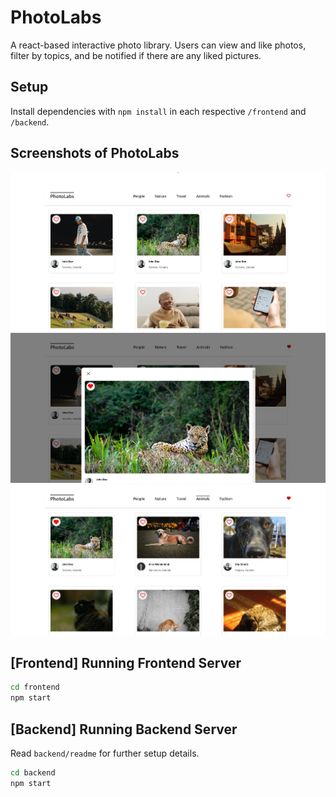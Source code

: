 # PhotoLabs
A react-based interactive photo library. Users can view and like photos, filter by topics, and be notified if there are any liked pictures.

## Setup

Install dependencies with `npm install` in each respective `/frontend` and `/backend`.

## Screenshots of PhotoLabs

!["PhotoLabs Home"](https://github.com/amrinder95/PhotoLabs/blob/main/docs/Home.png?raw=true)
!["PhotoLabs photo modal"](https://github.com/amrinder95/PhotoLabs/blob/main/docs/Focus-photo-modal.png?raw=true)
!["PhotoLabs filter by topic"](https://github.com/amrinder95/PhotoLabs/blob/main/docs/Filter-by-topic.png?raw=true)

## [Frontend] Running Frontend Server

```sh
cd frontend
npm start
```

## [Backend] Running Backend Server

Read `backend/readme` for further setup details.

```sh
cd backend
npm start
```

